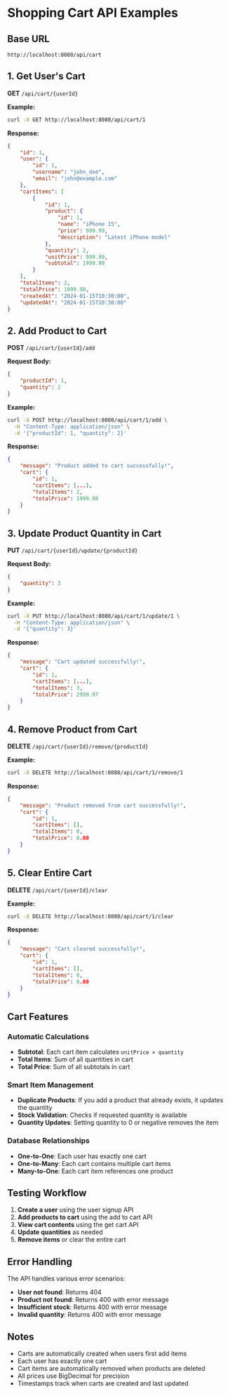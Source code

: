 # Shopping Cart API Examples

## Base URL
```
http://localhost:8080/api/cart
```

## 1. Get User's Cart
**GET** `/api/cart/{userId}`

**Example:**
```bash
curl -X GET http://localhost:8080/api/cart/1
```

**Response:**
```json
{
    "id": 1,
    "user": {
        "id": 1,
        "username": "john_doe",
        "email": "john@example.com"
    },
    "cartItems": [
        {
            "id": 1,
            "product": {
                "id": 1,
                "name": "iPhone 15",
                "price": 999.99,
                "description": "Latest iPhone model"
            },
            "quantity": 2,
            "unitPrice": 999.99,
            "subtotal": 1999.98
        }
    ],
    "totalItems": 2,
    "totalPrice": 1999.98,
    "createdAt": "2024-01-15T10:30:00",
    "updatedAt": "2024-01-15T10:30:00"
}
```

## 2. Add Product to Cart
**POST** `/api/cart/{userId}/add`

**Request Body:**
```json
{
    "productId": 1,
    "quantity": 2
}
```

**Example:**
```bash
curl -X POST http://localhost:8080/api/cart/1/add \
  -H "Content-Type: application/json" \
  -d '{"productId": 1, "quantity": 2}'
```

**Response:**
```json
{
    "message": "Product added to cart successfully!",
    "cart": {
        "id": 1,
        "cartItems": [...],
        "totalItems": 2,
        "totalPrice": 1999.98
    }
}
```

## 3. Update Product Quantity in Cart
**PUT** `/api/cart/{userId}/update/{productId}`

**Request Body:**
```json
{
    "quantity": 3
}
```

**Example:**
```bash
curl -X PUT http://localhost:8080/api/cart/1/update/1 \
  -H "Content-Type: application/json" \
  -d '{"quantity": 3}'
```

**Response:**
```json
{
    "message": "Cart updated successfully!",
    "cart": {
        "id": 1,
        "cartItems": [...],
        "totalItems": 3,
        "totalPrice": 2999.97
    }
}
```

## 4. Remove Product from Cart
**DELETE** `/api/cart/{userId}/remove/{productId}`

**Example:**
```bash
curl -X DELETE http://localhost:8080/api/cart/1/remove/1
```

**Response:**
```json
{
    "message": "Product removed from cart successfully!",
    "cart": {
        "id": 1,
        "cartItems": [],
        "totalItems": 0,
        "totalPrice": 0.00
    }
}
```

## 5. Clear Entire Cart
**DELETE** `/api/cart/{userId}/clear`

**Example:**
```bash
curl -X DELETE http://localhost:8080/api/cart/1/clear
```

**Response:**
```json
{
    "message": "Cart cleared successfully!",
    "cart": {
        "id": 1,
        "cartItems": [],
        "totalItems": 0,
        "totalPrice": 0.00
    }
}
```

## Cart Features

### Automatic Calculations
- **Subtotal**: Each cart item calculates `unitPrice × quantity`
- **Total Items**: Sum of all quantities in cart
- **Total Price**: Sum of all subtotals in cart

### Smart Item Management
- **Duplicate Products**: If you add a product that already exists, it updates the quantity
- **Stock Validation**: Checks if requested quantity is available
- **Quantity Updates**: Setting quantity to 0 or negative removes the item

### Database Relationships
- **One-to-One**: Each user has exactly one cart
- **One-to-Many**: Each cart contains multiple cart items
- **Many-to-One**: Each cart item references one product

## Testing Workflow

1. **Create a user** using the user signup API
2. **Add products to cart** using the add to cart API
3. **View cart contents** using the get cart API
4. **Update quantities** as needed
5. **Remove items** or clear the entire cart

## Error Handling

The API handles various error scenarios:
- **User not found**: Returns 404
- **Product not found**: Returns 400 with error message
- **Insufficient stock**: Returns 400 with error message
- **Invalid quantity**: Returns 400 with error message

## Notes
- Carts are automatically created when users first add items
- Each user has exactly one cart
- Cart items are automatically removed when products are deleted
- All prices use BigDecimal for precision
- Timestamps track when carts are created and last updated
